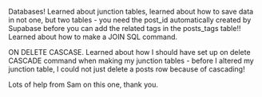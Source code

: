 Databases! Learned about junction tables, learned about how to save data in not one, but two tables - you need the post_id automatically created by Supabase before you can add the related tags in the posts_tags table!! Learned about how to make a JOIN SQL command.

ON DELETE CASCASE. Learned about how I should have set up on delete CASCADE command when making my junction tables - before I altered my junction table, I could not just delete a posts row because of cascading!

Lots of help from Sam on this one, thank you.
